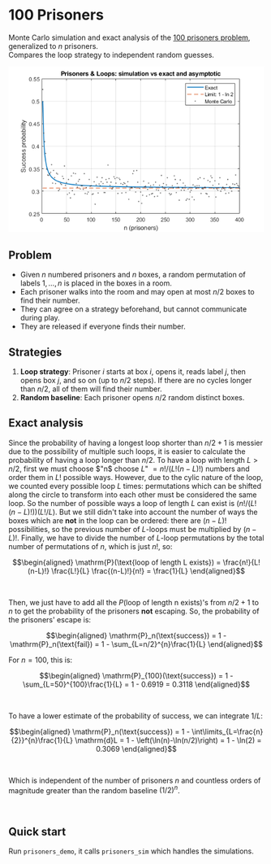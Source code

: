# 100 Prisoners

Monte Carlo simulation and exact analysis of the [100 prisoners problem](https://en.wikipedia.org/wiki/100_prisoners_problem), generalized to $n$ prisoners. \
Compares the loop strategy to independent random guesses.

![preview](docs/preview.png)

## Problem
- Given $n$ numbered prisoners and $n$ boxes, a random permutation of labels $1, …, n$ is placed in the boxes in a room.
- Each prisoner walks into the room and may open at most $n/2$ boxes to find their number.
- They can agree on a strategy beforehand, but cannot communicate during play.
- They are released if everyone finds their number.

## Strategies
1. **Loop strategy**: Prisoner $i$ starts at box $i$, opens it, reads label $j$,
   then opens box $j$, and so on (up to $n/2$ steps). If there are no cycles longer than $n/2$, all of them will find their number.
2. **Random baseline**: Each prisoner opens $n/2$ random distinct boxes.

## Exact analysis
Since the probability of having a longest loop shorter than $n/2+1$ is messier due to the possibility of multiple such loops, it is easier to calculate the probability of having a loop longer than $n/2$. To have a loop with length $L > n/2$, first we must choose $"n$ choose $L$" $= n!/(L!(n-L)!)$ numbers and order them in $L!$ possible ways. However, due to the cylic nature of the loop, we counted every possible loop $L$ times: permutations which can be shifted along the circle to transform into each other must be considered the same loop. So the number of possible ways a loop of length $L$ can exist is $(n!/(L!(n-L)!))(L!/L)$. But we still didn't take into account the number of ways the boxes which are **not** in the loop can be ordered: there are $(n-L)!$ possibilities, so the previous number of $L$-loops must be multiplied by $(n-L)!$. Finally, we have to divide the number of $L$-loop permutations by the total number of permutations of $n$, which is just $n!$, so: 

```math
\begin{aligned}
\mathrm{P}(\text{loop of length L exists}) = \frac{n!}{L! (n-L)!} \frac{L!}{L} \frac{(n-L)!}{n!} = \frac{1}{L}
\end{aligned}
```
<br>
 

Then, we just have to add all the $P(\text{loop of length n exists})$'s from $n/2+1$ to $n$ to get the probability of the prisoners **not** escaping. So, the probability of the prisoners' escape is: 
```math
\begin{aligned}
\mathrm{P}_n(\text{success}) = 1 - \mathrm{P}_n(\text{fail}) = 1 - \sum_{L=n/2}^{n}\frac{1}{L}
\end{aligned}
```
For $n = 100,$ this is:
```math
\begin{aligned}
\mathrm{P}_{100}(\text{success}) = 1 - \sum_{L=50}^{100}\frac{1}{L} = 1 - 0.6919 = 0.3118
\end{aligned}
```
<br>

To have a lower estimate of the probability of success, we can integrate $1/L$: 
```math
\begin{aligned}
\mathrm{P}_n(\text{success}) = 1 - \int\limits_{L=\frac{n}{2}}^{n}\frac{1}{L} \mathrm{d}L = 1 - \left(\ln(n)-\ln(n/2)\right) = 1 - \ln(2) = 0.3069
\end{aligned}
```
<br>

Which is independent of the number of prisoners $n$ and countless orders of magnitude greater than the random baseline $(1/2)^n$.

<br>

## Quick start
Run `prisoners_demo`, it calls `prisoners_sim` which handles the simulations.
